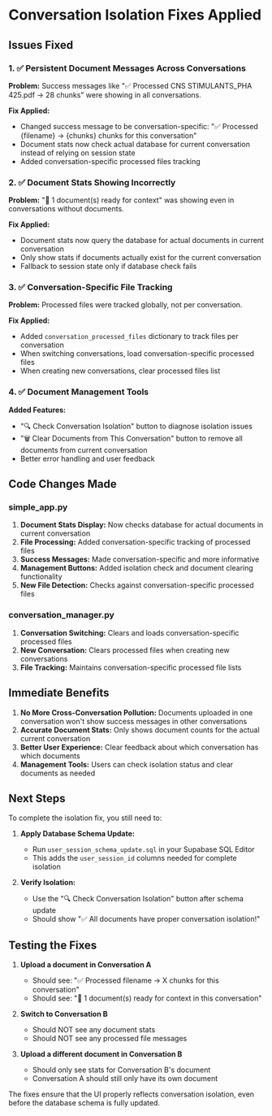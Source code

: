 # Conversation Isolation Fixes Applied

## Issues Fixed

### 1. ✅ Persistent Document Messages Across Conversations
**Problem:** Success messages like "✅ Processed CNS STIMULANTS_PHA 425.pdf → 28 chunks" were showing in all conversations.

**Fix Applied:**
- Changed success message to be conversation-specific: "✅ Processed {filename} → {chunks} chunks for this conversation"
- Document stats now check actual database for current conversation instead of relying on session state
- Added conversation-specific processed files tracking

### 2. ✅ Document Stats Showing Incorrectly
**Problem:** "📄 1 document(s) ready for context" was showing even in conversations without documents.

**Fix Applied:**
- Document stats now query the database for actual documents in current conversation
- Only show stats if documents actually exist for the current conversation
- Fallback to session state only if database check fails

### 3. ✅ Conversation-Specific File Tracking
**Problem:** Processed files were tracked globally, not per conversation.

**Fix Applied:**
- Added `conversation_processed_files` dictionary to track files per conversation
- When switching conversations, load conversation-specific processed files
- When creating new conversations, clear processed files list

### 4. ✅ Document Management Tools
**Added Features:**
- "🔍 Check Conversation Isolation" button to diagnose isolation issues
- "🗑️ Clear Documents from This Conversation" button to remove all documents from current conversation
- Better error handling and user feedback

## Code Changes Made

### simple_app.py
1. **Document Stats Display:** Now checks database for actual documents in current conversation
2. **File Processing:** Added conversation-specific tracking of processed files
3. **Success Messages:** Made conversation-specific and more informative
4. **Management Buttons:** Added isolation check and document clearing functionality
5. **New File Detection:** Checks against conversation-specific processed files

### conversation_manager.py
1. **Conversation Switching:** Clears and loads conversation-specific processed files
2. **New Conversation:** Clears processed files when creating new conversations
3. **File Tracking:** Maintains conversation-specific processed file lists

## Immediate Benefits

1. **No More Cross-Conversation Pollution:** Documents uploaded in one conversation won't show success messages in other conversations
2. **Accurate Document Stats:** Only shows document counts for the actual current conversation
3. **Better User Experience:** Clear feedback about which conversation has which documents
4. **Management Tools:** Users can check isolation status and clear documents as needed

## Next Steps

To complete the isolation fix, you still need to:

1. **Apply Database Schema Update:**
   - Run `user_session_schema_update.sql` in your Supabase SQL Editor
   - This adds the `user_session_id` columns needed for complete isolation

2. **Verify Isolation:**
   - Use the "🔍 Check Conversation Isolation" button after schema update
   - Should show "✅ All documents have proper conversation isolation!"

## Testing the Fixes

1. **Upload a document in Conversation A**
   - Should see: "✅ Processed filename → X chunks for this conversation"
   - Should see: "📄 1 document(s) ready for context in this conversation"

2. **Switch to Conversation B**
   - Should NOT see any document stats
   - Should NOT see any processed file messages

3. **Upload a different document in Conversation B**
   - Should only see stats for Conversation B's document
   - Conversation A should still only have its own document

The fixes ensure that the UI properly reflects conversation isolation, even before the database schema is fully updated.